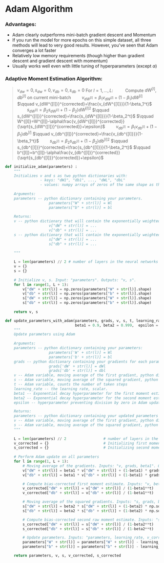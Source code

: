 # Adam Algorithm
### Advantages:
- Adam clearly outperforms mini-batch gradient descent and Momentum
- If you run the model for more epochs on this simple dataset, all three methods will lead to very good results. However, you've seen that Adam converges a lot faster
- Relatively low memory requirements (though higher than gradient descent and gradient descent with momentum)
- Usually works well even with little tuning of hyperparameters (except $\alpha$)
### Adaptive Moment Estimation Algorithm:
> $v_{dw}=0, s_{dw}=0, v_{db}=0, s_{db}=0$
> For $l=1,\dots,L$:
> $\qquad$ Compute $dW^{[l]}, db^{[l]}$ on current mini-batch
> $\qquad v_{dW^{[l]}}=\beta_1v_{dW^{[l]}}+(1-\beta_1)dW^{[l]}$
> $\qquad v_{dW^{[l]}}^{corrected}=\frac{v_{dW^{[l]}}}{1-\beta_1^t}$
> $\qquad s_{dW^{[l]}}=\beta_2s_{dW^{[l]}}+(1-\beta_2){dW^{[l]}}^2$
> $\qquad s_{dW^{[l]}}^{corrected}=\frac{s_{dW^{[l]}}}{1-\beta_2^t}$
> $\qquad W^{[l]}=W^{[l]}-\alpha\frac{v_{dW^{[l]}}^{corrected}}{\sqrt{s_{dW^{[l]}}^{corrected}}+\epsilon}$
> $\qquad v_{db^{[l]}}=\beta_1v_{db^{[l]}}+(1-\beta_1)db^{[l]}$
> $\qquad v_{db^{[l]}}^{corrected}=\frac{v_{db^{[l]}}}{1-\beta_1^t}$
> $\qquad s_{db^{[l]}}=\beta_2s_{db^{[l]}}+(1-\beta_2){db^{[l]}}^2$
> $\qquad s_{db^{[l]}}^{corrected}=\frac{s_{db^{[l]}}}{1-\beta_2^t}$
> $\qquad b^{[l]}=b^{[l]}-\alpha\frac{v_{db^{[l]}}^{corrected}}{\sqrt{s_{db^{[l]}}^{corrected}}+\epsilon}$
```python
def initialize_adam(parameters) :
    """
    Initializes v and s as two python dictionaries with:
                - keys: "dW1", "db1", ..., "dWL", "dbL" 
                - values: numpy arrays of zeros of the same shape as the corresponding gradients/parameters.
    
    Arguments:
    parameters -- python dictionary containing your parameters.
                    parameters["W" + str(l)] = Wl
                    parameters["b" + str(l)] = bl
    
    Returns: 
    v -- python dictionary that will contain the exponentially weighted average of the gradient. Initialized with zeros.
                    v["dW" + str(l)] = ...
                    v["db" + str(l)] = ...
    s -- python dictionary that will contain the exponentially weighted average of the squared gradient. Initialized with zeros.
                    s["dW" + str(l)] = ...
                    s["db" + str(l)] = ...

    """
    
    L = len(parameters) // 2 # number of layers in the neural networks
    v = {}
    s = {}
    
    # Initialize v, s. Input: "parameters". Outputs: "v, s".
    for l in range(1, L + 1):
        v["dW" + str(l)] = np.zeros(parameters["W" + str(l)].shape)
        v["db" + str(l)] = np.zeros(parameters["b" + str(l)].shape)
        s["dW" + str(l)] = np.zeros(parameters["W" + str(l)].shape)
        s["db" + str(l)] = np.zeros(parameters["b" + str(l)].shape)
    
    return v, s
```
```python
def update_parameters_with_adam(parameters, grads, v, s, t, learning_rate = 0.01,
                                beta1 = 0.9, beta2 = 0.999,  epsilon = 1e-8):
    """
    Update parameters using Adam
    
    Arguments:
    parameters -- python dictionary containing your parameters:
                    parameters['W' + str(l)] = Wl
                    parameters['b' + str(l)] = bl
    grads -- python dictionary containing your gradients for each parameters:
                    grads['dW' + str(l)] = dWl
                    grads['db' + str(l)] = dbl
    v -- Adam variable, moving average of the first gradient, python dictionary
    s -- Adam variable, moving average of the squared gradient, python dictionary
    t -- Adam variable, counts the number of taken steps
    learning_rate -- the learning rate, scalar.
    beta1 -- Exponential decay hyperparameter for the first moment estimates 
    beta2 -- Exponential decay hyperparameter for the second moment estimates 
    epsilon -- hyperparameter preventing division by zero in Adam updates

    Returns:
    parameters -- python dictionary containing your updated parameters 
    v -- Adam variable, moving average of the first gradient, python dictionary
    s -- Adam variable, moving average of the squared gradient, python dictionary
    """
    
    L = len(parameters) // 2                 # number of layers in the neural networks
    v_corrected = {}                         # Initializing first moment estimate, python dictionary
    s_corrected = {}                         # Initializing second moment estimate, python dictionary
    
    # Perform Adam update on all parameters
    for l in range(1, L + 1):
        # Moving average of the gradients. Inputs: "v, grads, beta1". Output: "v".
        v["dW" + str(l)] = beta1 * v["dW" + str(l)] + (1-beta1) * grads['dW' + str(l)]
        v["db" + str(l)] = beta1 * v["db" + str(l)] + (1-beta1) * grads['db' + str(l)]

        # Compute bias-corrected first moment estimate. Inputs: "v, beta1, t". Output: "v_corrected".
        v_corrected["dW" + str(l)] = v["dW" + str(l)] / (1-beta1**t)
        v_corrected["db" + str(l)] = v["db" + str(l)] / (1-beta1**t)

        # Moving average of the squared gradients. Inputs: "s, grads, beta2". Output: "s".
        s["dW" + str(l)] = beta2 * s["dW" + str(l)] + (1-beta2) * np.square(grads['dW' + str(l)])
        s["db" + str(l)] = beta2 * s["db" + str(l)] + (1-beta2) * np.square(grads['db' + str(l)])

        # Compute bias-corrected second raw moment estimate. Inputs: "s, beta2, t". Output: "s_corrected".
        s_corrected["dW" + str(l)] = s["dW" + str(l)] / (1-beta2**t)
        s_corrected["db" + str(l)] = s["db" + str(l)] / (1-beta2**t)

        # Update parameters. Inputs: "parameters, learning_rate, v_corrected, s_corrected, epsilon". Output: "parameters".
        parameters["W" + str(l)] = parameters["W" + str(l)] - learning_rate * v_corrected["dW" + str(l)] / (np.sqrt(s_corrected["dW" + str(l)]) + epsilon)
        parameters["b" + str(l)] = parameters["b" + str(l)] - learning_rate * v_corrected["db" + str(l)] / (np.sqrt(s_corrected["db" + str(l)]) + epsilon)

    return parameters, v, s, v_corrected, s_corrected
```
